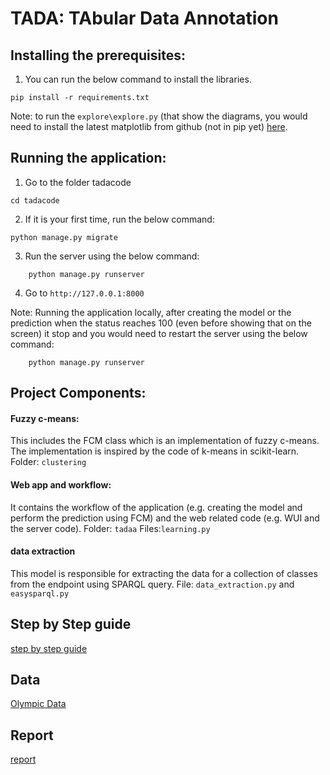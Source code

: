 # TADA: TAbular Data Annotation


## Installing the prerequisites:
1. You can run the below command to install the libraries.
```
pip install -r requirements.txt
```

Note: to run the `explore\explore.py` (that show the diagrams, you would need to install the latest matplotlib from github (not in pip yet) [here](https://github.com/matplotlib/matplotlib).

## Running the application:
1. Go to the folder tadacode 

```
cd tadacode
```
2. If it is your first time, run the below command:

```
python manage.py migrate
```
3. Run the server using the below command:

```
	python manage.py runserver
```
4. Go to `http://127.0.0.1:8000`

Note: Running the application locally, after creating the model or the prediction when the status reaches 100 (even before showing that on the screen) it stop and you would need to restart the server using the below command:

```
	python manage.py runserver
```

## Project Components:

#### Fuzzy c-means:
This includes the FCM class which is an implementation of fuzzy c-means. The implementation is inspired by the code of k-means in scikit-learn. 
Folder: `clustering`

#### Web app and workflow:
It contains the workflow of the application (e.g. creating the model and perform the prediction using FCM) and the web related code (e.g. WUI and the server code). 
Folder: `tadaa`
Files:`learning.py`

#### data extraction
This model is responsible for extracting the data for a collection of classes from the endpoint using SPARQL query.
File: `data_extraction.py` and `easysparql.py`

## Step by Step guide
[step by step guide](https://github.com/ahmad88me/tada/tree/master/step_by_step/README.md)

## Data
[Olympic Data](https://github.com/ahmad88me/tada/tree/master/tadacode/explore/clean_input)

## Report
[report](https://github.com/ahmad88me/tada/blob/master/report.pdf)

